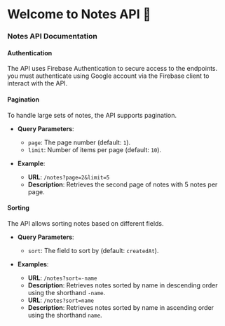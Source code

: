 # Welcome to Notes API 🎉


### Notes API Documentation



#### Authentication

The API uses Firebase Authentication to secure access to the endpoints. you must authenticate using Google
account via the Firebase client to interact with the API.

#### Pagination

To handle large sets of notes, the API supports pagination.

- **Query Parameters**:
    - `page`: The page number (default: `1`).
    - `limit`: Number of items per page (default: `10`).

- **Example**:
    - **URL**: `/notes?page=2&limit=5`
    - **Description**: Retrieves the second page of notes with 5 notes per page.

#### Sorting

The API allows sorting notes based on different fields.

- **Query Parameters**:
    - `sort`: The field to sort by (default: `createdAt`).

- **Examples**:
    - **URL**: `/notes?sort=-name`
    - **Description**: Retrieves notes sorted by name in descending order using the shorthand `-name`. 
    - **URL**: `/notes?sort=name`
    - **Description**: Retrieves notes sorted by name in ascending order using the shorthand `name`.